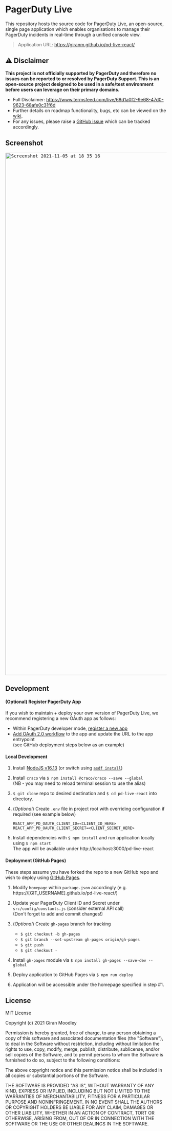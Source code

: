 # PagerDuty Live

This repository hosts the source code for PagerDuty Live, an open-source, single page application which enables organisations to manage their PagerDuty incidents in real-time through a unified console view.

> Application URL: https://giranm.github.io/pd-live-react/

## :warning: Disclaimer

**This project is not officially supported by PagerDuty and therefore no issues can be reported to or resolved by PagerDuty Support.
This is an open-source project designed to be used in a safe/test environment before users can leverage on their primary domains.**

- Full Disclaimer: https://www.termsfeed.com/live/68d1a0f2-9e68-47d0-9623-68afe0c31f6d
- Further details on roadmap functionality, bugs, etc can be viewed on the [wiki](https://github.com/giranm/pd-live-react/wiki).
- For any issues, please raise a [GitHub issue](https://github.com/giranm/pd-live-react/issues/new) which can be tracked accordingly.

## Screenshot

<kbd>
<img width="1625" alt="Screenshot 2021-11-05 at 18 35 16" src="https://user-images.githubusercontent.com/20474443/140561598-d771ea60-157c-4fc6-aaa7-af31765f955f.png">
</kbd>

## Development

#### (Optional) Register PagerDuty App

If you wish to maintain + deploy your own version of PagerDuty Live, we recommend registering a new OAuth app as follows:

- Within PagerDuty developer mode, [register a new app](https://developer.pagerduty.com/docs/ZG9jOjExMDI5NTY5-register-an-app)
- [Add OAuth 2.0 workflow](<(https://developer.pagerduty.com/docs/ZG9jOjExMDI5NTcz-o-auth-2-0-functionality#add-oauth-20-functionality-to-your-app)>) to the app and update the URL to the app entrypoint  
  (see GitHub deployment steps below as an example)

#### Local Development

1. Install [NodeJS v16.13](https://nodejs.org/tr/blog/release/v16.13.0/) (or switch using [`asdf install`](https://github.com/asdf-vm/asdf))

2. Install `craco` via `$ npm install @craco/craco --save --global`  
   (NB - you may need to reload terminal session to use the alias)

3. `$ git clone` repo to desired destination and `$ cd pd-live-react` into directory.

4. (_Optional_) Create `.env` file in project root with overriding configuration if required (see example below)

   ```properties
   REACT_APP_PD_OAUTH_CLIENT_ID=<CLIENT_ID_HERE>
   REACT_APP_PD_OAUTH_CLIENT_SECRET=<CLIENT_SECRET_HERE>
   ```

5. Install dependencies with `$ npm install` and run application locally using `$ npm start`  
   The app will be available under http://localhost:3000/pd-live-react

#### Deployment (GitHub Pages)

These steps assume you have forked the repo to a new GitHub repo and wish to deploy using [GitHub Pages](https://github.com/gitname/react-gh-pages).

1. Modify `homepage` within `package.json` accordingly (e.g. https://[GIT_USERNAME].github.io/pd-live-react/)

2. Update your PagerDuty Client ID and Secret under `src/config/constants.js` (consider external API call)  
   (Don't forget to add and commit changes!)

3. (_Optional_) Create `gh-pages` branch for tracking

   - `$ git checkout -b gh-pages`
   - `$ git branch --set-upstream gh-pages origin/gh-pages`
   - `$ git push`
   - `$ git checkout -`

4. Install `gh-pages` module via `$ npm install gh-pages --save-dev --global`

5. Deploy application to GitHub Pages via `$ npm run deploy`

6. Application will be accessible under the homepage specified in step #1.

## License

MIT License

Copyright (c) 2021 Giran Moodley

Permission is hereby granted, free of charge, to any person obtaining a copy
of this software and associated documentation files (the "Software"), to deal
in the Software without restriction, including without limitation the rights
to use, copy, modify, merge, publish, distribute, sublicense, and/or sell
copies of the Software, and to permit persons to whom the Software is
furnished to do so, subject to the following conditions:

The above copyright notice and this permission notice shall be included in all
copies or substantial portions of the Software.

THE SOFTWARE IS PROVIDED "AS IS", WITHOUT WARRANTY OF ANY KIND, EXPRESS OR
IMPLIED, INCLUDING BUT NOT LIMITED TO THE WARRANTIES OF MERCHANTABILITY,
FITNESS FOR A PARTICULAR PURPOSE AND NONINFRINGEMENT. IN NO EVENT SHALL THE
AUTHORS OR COPYRIGHT HOLDERS BE LIABLE FOR ANY CLAIM, DAMAGES OR OTHER
LIABILITY, WHETHER IN AN ACTION OF CONTRACT, TORT OR OTHERWISE, ARISING FROM,
OUT OF OR IN CONNECTION WITH THE SOFTWARE OR THE USE OR OTHER DEALINGS IN THE
SOFTWARE.
